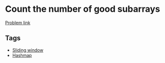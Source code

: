 # Count the number of good subarrays

[Problem link](https://leetcode.com/problems/count-the-number-of-good-subarrays/)

## Tags

* [Sliding window](/README.md#Sliding_window)
* [Hashmap](/README.md#Hashmap)
